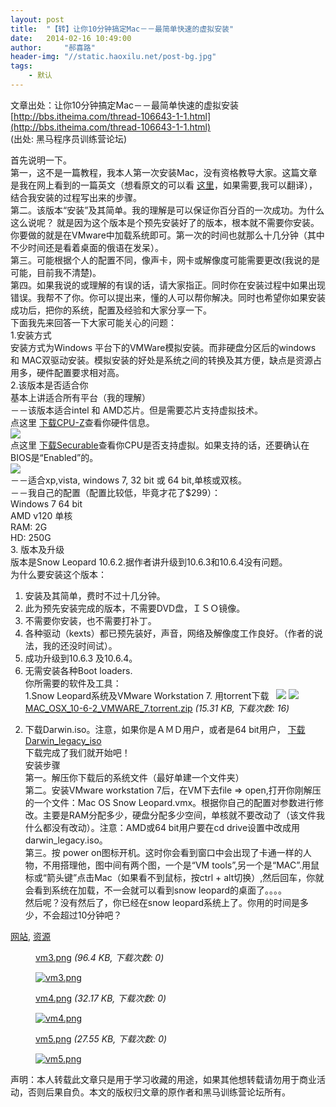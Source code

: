 ```yaml
---
layout: post
title:  "【转】让你10分钟搞定Mac－－最简单快速的虚拟安装"
date:   2014-02-16 10:49:00
author:     "郝喜路"
header-img: "//static.haoxilu.net/post-bg.jpg"
tags:
    - 默认
---
```

文章出处：让你10分钟搞定Mac－－最简单快速的虚拟安装 [http://bbs.itheima.com/thread-106643-1-1.html](http://bbs.itheima.com/thread-106643-1-1.html)  
(出处: 黑马程序员训练营论坛)

首先说明一下。   
第一，这不是一篇教程，我本人第一次安装Mac，没有资格教导大家。这篇文章是我在网上看到的一篇英文（想看原文的可以看 [这里](http://www.sysprobs.com/steps-install-mac-snow-leopard-vmware-player-pre-installed-vmware-image)，如果需要,我可以翻译），结合我安装的过程写出来的步骤。   
第二。该版本“安装”及其简单。我的理解是可以保证你百分百的一次成功。为什么这么说呢？ 就是因为这个版本是个预先安装好了的版本，根本就不需要你安装。你要做的就是在VMware中加载系统即可。第一次的时间也就那么十几分钟（其中不少时间还是看着桌面的俄语在发呆）。   
第三。可能根据个人的配置不同，像声卡，网卡或解像度可能需要更改(我说的是可能，目前我不清楚)。   
第四。如果我说的或理解的有误的话，请大家指正。同时你在安装过程中如果出现错误。我帮不了你。你可以提出来，懂的人可以帮你解决。同时也希望你如果安装成功后，把你的系统，配置及经验和大家分享一下。   
下面我先来回答一下大家可能关心的问题：   
1.安装方式   
安装方式为Windows 平台下的VMWare模拟安装。而非硬盘分区后的windows 和 MAC双驱动安装。模拟安装的好处是系统之间的转换及其方便，缺点是资源占用多，硬件配置要求相对高。   
2.该版本是否适合你   
基本上讲适合所有平台（我的理解）   
－－该版本适合intel 和 AMD芯片。但是需要芯片支持虚拟技术。   
点这里 [下载CPU-Z](http://www.cpuid.com/softwares/cpu-z.html)查看你硬件信息。   
 ![](http://bbs.itheima.com/data/attachment/forum/201402/13/081816jkky5kwtwonloqwo.jpg.thumb.jpg)  
点这里 [下载Securable](http://www.grc.com/securable.htm)查看你CPU是否支持虚拟。如果支持的话，还要确认在BIOS是“Enabled”的。   
 ![](http://bbs.itheima.com/data/attachment/forum/201402/13/081817b1snjhpnp4jhu7u1.png.thumb.jpg)  
－－适合xp,vista, windows 7, 32 bit 或 64 bit,单核或双核。   
－－我自己的配置（配置比较低，毕竟才花了$299）：   
Windows 7 64 bit   
AMD v120 单核   
RAM: 2G   
HD: 250G   
3. 版本及升级   
版本是Snow Leopard 10.6.2.据作者讲升级到10.6.3和10.6.4没有问题。   
为什么要安装这个版本：   
1) 安装及其简单，费时不过十几分钟。   
2) 此为预先安装完成的版本，不需要DVD盘，ＩＳＯ镜像。   
3) 不需要你安装，也不需要打补丁。   
4) 各种驱动（kexts）都已预先装好，声音，网络及解像度工作良好。（作者的说法，我的还没时间试）。   
5) 成功升级到10.6.3 及10.6.4。   
6) 无需安装各种Boot loaders.   
你所需要的软件及工具：   
1.Snow Leopard系统及VMware Workstation 7. 用torrent下载&nbsp;&nbsp; ![](http://bbs.weiphone.com/static/image/filetype/torrent.gif) ![](http://bbs.itheima.com/static/image/filetype/zip.gif) [MAC\_OSX\_10-6-2\_VMWARE\_7.torrent.zip](http://bbs.itheima.com/forum.php?mod=attachment&aid=MzQ4MDZ8OWM0NjBmMjF8MTM5MjU0NzE1N3w4NzAwNXwxMDY2NDM%3D) _(15.31 KB, 下载次数: 16)_  
2. 下载Darwin.iso。注意，如果你是ＡＭＤ用户，或者是64 bit用户， [下载Darwin\_legacy\_iso](http://www.sendspace.com/file/0f4urs)  
下载完成了我们就开始吧！   
安装步骤   
第一。解压你下载后的系统文件（最好单建一个文件夹）   
第二。安装VMware workstation 7后，在VM下去file =\> open,打开你刚解压的一个文件：Mac OS Snow Leopard.vmx。根据你自己的配置对参数进行修改。主要是RAM分配多少，硬盘分配多少空间，单核就不要改动了（该文件我什么都没有改动）。注意：AMD或64 bit用户要在cd drive设置中改成用darwin\_legacy.iso。   
第三。按 power on图标开机。这时你会看到窗口中会出现了卡通一样的人物，不用搭理他，图中间有两个图，一个是“VM tools”,另一个是“MAC”.用鼠标或“箭头键”点击Mac（如果看不到鼠标，按ctrl + alt切换）,然后回车，你就会看到系统在加载，不一会就可以看到snow leopard的桌面了。。。。   
然后呢？没有然后了，你已经在snow leopard系统上了。你用的时间是多少，不会超过10分钟吧？

[网站](http://bbs.itheima.com/misc.php?mod=tag&id=197), [资源](http://bbs.itheima.com/misc.php?mod=tag&id=306)

 <dl>
<dt></dt>
<dd> <p><a href="http://bbs.itheima.com/forum.php?mod=attachment&amp;aid=MzQ3OTZ8ODczYjBmM2N8MTM5MjU0NzE1N3w4NzAwNXwxMDY2NDM%3D&amp;nothumb=yes">vm3.png</a> <em>(96.4 KB, 下载次数: 0)</em></p> <p><a href="http://bbs.itheima.com/"><img title="vm3.png" alt="vm3.png" src="http://bbs.itheima.com/data/attachment/forum/201402/13/081820z07wpwb7cjccc9zz.png.thumb.jpg"></a></p> </dd>
</dl>
<dl>
<dt></dt>
<dd> <p><a href="http://bbs.itheima.com/forum.php?mod=attachment&amp;aid=MzQ3OTd8NDc4ZjU1MWV8MTM5MjU0NzE1N3w4NzAwNXwxMDY2NDM%3D&amp;nothumb=yes">vm4.png</a> <em>(32.17 KB, 下载次数: 0)</em></p> <p><a href="http://bbs.itheima.com/"><img title="vm4.png" alt="vm4.png" src="http://bbs.itheima.com/data/attachment/forum/201402/13/081821udkk5k5c545ld4ci.png.thumb.jpg"></a></p> </dd>
</dl>
<dl>
<dt></dt>
<dd> <p><a href="http://bbs.itheima.com/forum.php?mod=attachment&amp;aid=MzQ3OTh8MmU0ZTQyMjB8MTM5MjU0NzE1N3w4NzAwNXwxMDY2NDM%3D&amp;nothumb=yes">vm5.png</a> <em>(27.55 KB, 下载次数: 0)</em></p> <p><a href="http://bbs.itheima.com/"><img title="vm5.png" alt="vm5.png" src="http://bbs.itheima.com/data/attachment/forum/201402/13/081822dbosrtch7nsnbs3t.png.thumb.jpg"></a></p> </dd>
</dl>

声明：本人转载此文章只是用于学习收藏的用途，如果其他想转载请勿用于商业活动，否则后果自负。本文的版权归文章的原作者和黑马训练营论坛所有。

